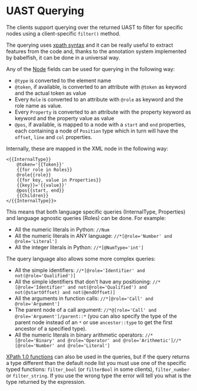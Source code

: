 # UAST Querying

The clients support querying over the returned UAST to filter for specific nodes using a client-specific `filter()` method.

The querying uses [xpath syntax](https://www.w3.org/TR/xpath/) and it can be really useful to extract features from the code and, thanks to the annotation system implemented by babelfish, it can be done in a universal way.

Any of the [Node](https://godoc.org/gopkg.in/bblfsh/sdk.v2/uast#Node) fields can be used for querying in the following way:

* `@type` is converted to the element name
* `@token`, if available, is converted to an attribute with `@token` as keyword and the actual token as value
* Every `Role` is converted to an attribute with `@role` as keyword and the role name as value.
* Every `Property` is converted to an attribute with the property keyword as keyword and the property value as value
* `@pos`, if available, is mapped to a node with a `start` and `end` properties, each containing a node of `Position` type which in turn will have the `offset`, `line` and `col` properties.

Internally, these are mapped in the XML node in the following way:

```markup
<{{InternalType}}
    @token='{{Token}}'
    {{for role in Roles}}
    @role{{role}}
    {{for key, value in Properties}}
    {{key}}='{{value}}'
    @pos{{start, end}}
    {{Children}}
</{{InternalType}}>
```

This means that both language specific queries \(InternalType, Properties\) and language agnostic queries \(Roles\) can be done. For example:

* All the numeric literals in Python: `//Num`
* All the numeric literals in ANY language: `//*[@role='Number' and @role='Literal']`
* All the integer literals in Python: `//*[@NumType='int']`

The query language also allows some more complex queries:

* All the simple identifiers: `//*[@role='Identifier' and not(@role='Qualified')]`
* All the simple identifiers that don't have any positioning: `//*[@role='Identifier' and not(@role='Qualified') and not(@startOffset) and not(@endOffset)]`
* All the arguments in function calls: `//*[@role='Call' and @role='Argument']`
* The parent node of a call argument: `//*@[role='Call' and @role='Argument']/parent::*` (you can also specify the type of the parent node instead of an `*` or use `ancestor::type` to get the first ancestor of a specified type).
* All the numeric literals in binary arithmetic operators: `//*[@role='Binary' and @role='Operator' and @role='Arithmetic']//*[@role='Number' and @role='Literal']`

[XPath 1.0 functions](https://developer.mozilla.org/en-US/docs/Web/XPath/Functions) can also be used in the queries, but if the query returns a type different than the default node list you must use one of the specific typed functions: `filter_bool` \(or `filterBool` in some clients\), `filter_number` or `filter_string`. If you use the wrong type the error will tell you what is the type returned by the expression.

